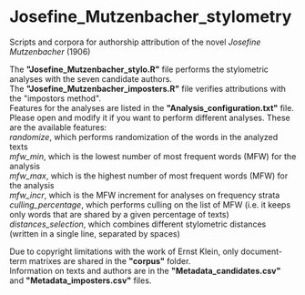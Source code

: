# Josefine_Mutzenbacher_stylometry
Scripts and corpora for authorship attribution of the novel *Josefine Mutzenbacher* (1906)

The **"Josefine_Mutzenbacher_stylo.R"** file performs the stylometric analyses with the seven candidate authors.\
The **"Josefine_Mutzenbacher_imposters.R"** file verifies attributions with the "impostors method".\
Features for the analyses are listed in the **"Analysis_configuration.txt"** file. Please open and modify it if you want to perform different analyses. These are the available features:\
*randomize*, which performs randomization of the words in the analyzed texts\
*mfw_min*, which is the lowest number of most frequent words (MFW) for the analysis\
*mfw_max*, which is the highest number of most frequent words (MFW) for the analysis\
*mfw_incr*, which is the MFW increment for analyses on frequency strata\
*culling_percentage*, which performs culling on the list of MFW (i.e. it keeps only words that are shared by a given percentage of texts)\
*distances_selection*, which combines different stylometric distances (written in a single line, separated by spaces)

Due to copyright limitations with the work of Ernst Klein, only document-term matrixes are shared in the **"corpus"** folder.\
Information on texts and authors are in the **"Metadata_candidates.csv"** and **"Metadata_imposters.csv"** files. 
